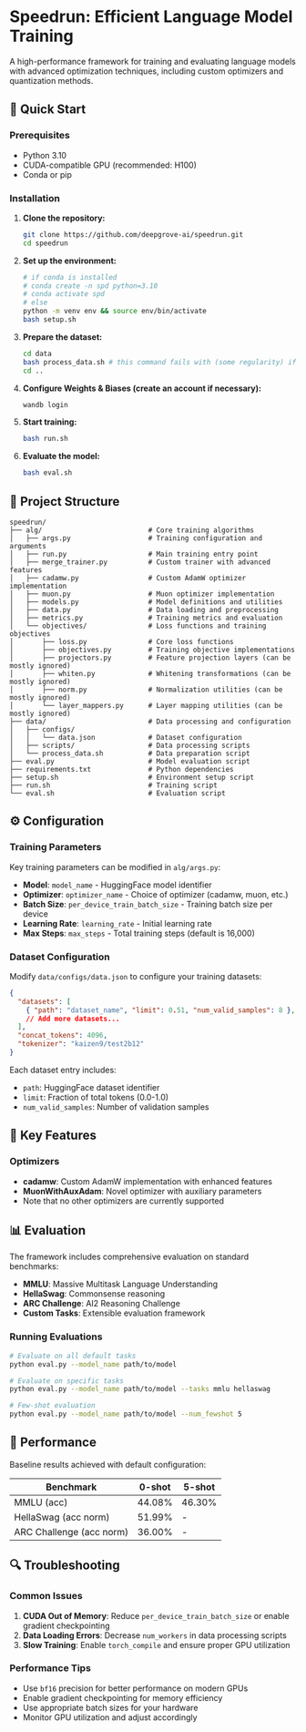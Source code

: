 # Speedrun: Efficient Language Model Training

A high-performance framework for training and evaluating language models with advanced optimization techniques, including custom optimizers and quantization methods.

## 🚀 Quick Start

### Prerequisites
- Python 3.10
- CUDA-compatible GPU (recommended: H100)
- Conda or pip

### Installation

1. **Clone the repository:**
   ```bash
   git clone https://github.com/deepgrove-ai/speedrun.git
   cd speedrun
   ```

2. **Set up the environment:**
   ```bash
   # if conda is installed
   # conda create -n spd python=3.10
   # conda activate spd
   # else
   python -m venv env && source env/bin/activate
   bash setup.sh
   ```

3. **Prepare the dataset:**
   ```bash
   cd data
   bash process_data.sh # this command fails with (some regularity) if it does, just rerun the block
   cd ..
   ```

4. **Configure Weights & Biases (create an account if necessary):**
   ```bash
   wandb login
   ```

5. **Start training:**
   ```bash
   bash run.sh
   ```

6. **Evaluate the model:**
   ```bash
   bash eval.sh
   ```

## 📁 Project Structure

```
speedrun/
├── alg/                          # Core training algorithms
│   ├── args.py                   # Training configuration and arguments
│   ├── run.py                    # Main training entry point
│   ├── merge_trainer.py          # Custom trainer with advanced features
│   ├── cadamw.py                 # Custom AdamW optimizer implementation
│   ├── muon.py                   # Muon optimizer implementation
│   ├── models.py                 # Model definitions and utilities
│   ├── data.py                   # Data loading and preprocessing
│   ├── metrics.py                # Training metrics and evaluation
│   └── objectives/               # Loss functions and training objectives
│       ├── loss.py               # Core loss functions
│       ├── objectives.py         # Training objective implementations
│       ├── projectors.py         # Feature projection layers (can be mostly ignored)
│       ├── whiten.py             # Whitening transformations (can be mostly ignored)
│       ├── norm.py               # Normalization utilities (can be mostly ignored)
│       └── layer_mappers.py      # Layer mapping utilities (can be mostly ignored)
├── data/                         # Data processing and configuration
│   ├── configs/
│   │   └── data.json             # Dataset configuration
│   ├── scripts/                  # Data processing scripts
│   └── process_data.sh           # Data preparation script
├── eval.py                       # Model evaluation script
├── requirements.txt              # Python dependencies
├── setup.sh                      # Environment setup script
├── run.sh                        # Training script
└── eval.sh                       # Evaluation script
```

## ⚙️ Configuration

### Training Parameters

Key training parameters can be modified in `alg/args.py`:

- **Model**: `model_name` - HuggingFace model identifier
- **Optimizer**: `optimizer_name` - Choice of optimizer (cadamw, muon, etc.)
- **Batch Size**: `per_device_train_batch_size` - Training batch size per device
- **Learning Rate**: `learning_rate` - Initial learning rate
- **Max Steps**: `max_steps` - Total training steps (default is 16,000)

### Dataset Configuration

Modify `data/configs/data.json` to configure your training datasets:

```json
{
  "datasets": [
    { "path": "dataset_name", "limit": 0.51, "num_valid_samples": 8 },
    // Add more datasets...
  ],
  "concat_tokens": 4096,
  "tokenizer": "kaizen9/test2b12"
}
```

Each dataset entry includes:
- `path`: HuggingFace dataset identifier
- `limit`: Fraction of total tokens (0.0-1.0)
- `num_valid_samples`: Number of validation samples

## 🔧 Key Features

### Optimizers
- **cadamw**: Custom AdamW implementation with enhanced features
- **MuonWithAuxAdam**: Novel optimizer with auxiliary parameters
- Note that no other optimizers are currently supported

## 📊 Evaluation

The framework includes comprehensive evaluation on standard benchmarks:

- **MMLU**: Massive Multitask Language Understanding
- **HellaSwag**: Commonsense reasoning
- **ARC Challenge**: AI2 Reasoning Challenge
- **Custom Tasks**: Extensible evaluation framework

### Running Evaluations

```bash
# Evaluate on all default tasks
python eval.py --model_name path/to/model

# Evaluate on specific tasks
python eval.py --model_name path/to/model --tasks mmlu hellaswag

# Few-shot evaluation
python eval.py --model_name path/to/model --num_fewshot 5
```

## 🎯 Performance

Baseline results achieved with default configuration:

| Benchmark | 0-shot | 5-shot |
|-----------|--------|--------|
| MMLU (acc) | 44.08% | 46.30% |
| HellaSwag (acc norm) | 51.99% | - |
| ARC Challenge (acc norm) | 36.00% | - |


## 🔍 Troubleshooting

### Common Issues

1. **CUDA Out of Memory**: Reduce `per_device_train_batch_size` or enable gradient checkpointing
2. **Data Loading Errors**: Decrease `num_workers` in data processing scripts
3. **Slow Training**: Enable `torch_compile` and ensure proper GPU utilization

### Performance Tips

- Use `bf16` precision for better performance on modern GPUs
- Enable gradient checkpointing for memory efficiency
- Use appropriate batch sizes for your hardware
- Monitor GPU utilization and adjust accordingly
